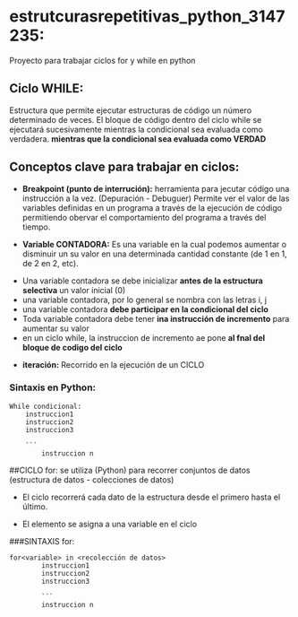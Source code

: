 # estrutcurasrepetitivas_python_3147235:
Proyecto para trabajar ciclos for y while en python

## Ciclo WHILE:

Estructura que permite ejecutar
estructuras de código un número determinado de veces.
El bloque de código dentro del ciclo while se ejecutará sucesivamente mientras la condicional sea evaluada como verdadera.
**mientras que la condicional sea evaluada como VERDAD**
## Conceptos clave para trabajar en ciclos:
* **Breakpoint (punto de interrución):** herramienta para jecutar código una instrucción a la vez. (Depuración - Debuguer)
Permite ver el valor de las variables definidas en un programa a través de la ejecución de código permitiendo obervar el comportamiento del programa a través del tiempo.

* **Variable CONTADORA:** Es una variable en la cual podemos aumentar o disminuir un su valor en una determinada cantidad constante (de 1 en 1, de 2 en 2, etc).

- Una variable contadora se debe inicializar 
**antes de la estructura selectiva** un valor inicial (0)
- una variable contadora, por lo general se nombra con las letras i, j
- una variable contadora  **debe participar en la condicional del ciclo**
- Toda variable contadora debe tener **ina instrucción de incremento** para aumentar su valor
- en un ciclo while, la instruccion de incremento ae pone **al fnal del bloque de codigo del ciclo**

* **iteración:** Recorrido en la ejecución de un CICLO
### Sintaxis en Python:
```
While condicional:
    instruccion1
    instruccion2
    instruccion3
    
    ``` 
        instruccion n
```

##CICLO for:
se utiliza (Python) para recorrer conjuntos de datos (estructura de datos - colecciones de datos)

* El ciclo recorrerá cada dato de la estructura desde el primero hasta el último.

* El elemento se asigna a una variable en el ciclo

###SINTAXIS for:

```
for<variable> in <recolección de datos>
        instruccion1
        instruccion2
        instruccion3
        
        ``` 
        instruccion n

```